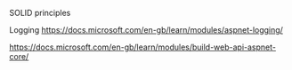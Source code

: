 SOLID principles

Logging
https://docs.microsoft.com/en-gb/learn/modules/aspnet-logging/

https://docs.microsoft.com/en-gb/learn/modules/build-web-api-aspnet-core/
